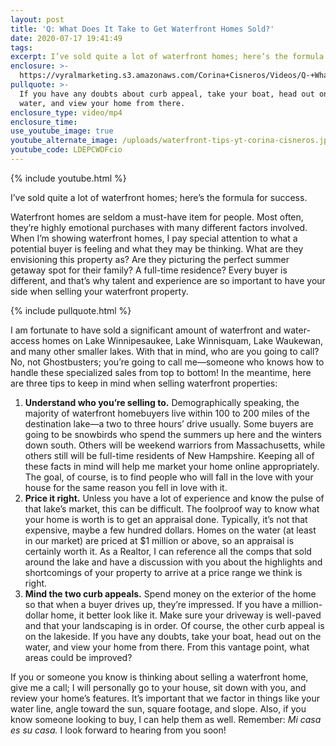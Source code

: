```yaml
---
layout: post
title: 'Q: What Does It Take to Get Waterfront Homes Sold?'
date: 2020-07-17 19:41:49
tags:
excerpt: I’ve sold quite a lot of waterfront homes; here’s the formula for success.
enclosure: >-
  https://vyralmarketing.s3.amazonaws.com/Corina+Cisneros/Videos/Q-+What+Does+It+Take+to+Get+Waterfront+Homes+Sold_+(1).mp4
pullquote: >-
  If you have any doubts about curb appeal, take your boat, head out on the
  water, and view your home from there.
enclosure_type: video/mp4
enclosure_time:
use_youtube_image: true
youtube_alternate_image: /uploads/waterfront-tips-yt-corina-cisneros.jpg
youtube_code: LDEPCWDFcio
---
```


{% include youtube.html %}

I’ve sold quite a lot of waterfront homes; here’s the formula for success.

Waterfront homes are seldom a must-have item for people. Most often, they’re highly emotional purchases with many different factors involved. When I’m showing waterfront homes, I pay special attention to what a potential buyer is feeling and what they may be thinking. What are they envisioning this property as? Are they picturing the perfect summer getaway spot for their family? A full-time residence? Every buyer is different, and that’s why talent and experience are so important to have your side when selling your waterfront property.&nbsp;

{% include pullquote.html %}

I am fortunate to have sold a significant amount of waterfront and water-access homes on Lake Winnipesaukee, Lake Winnisquam, Lake Waukewan, and many other smaller lakes. With that in mind, who are you going to call? No, not Ghostbusters; you’re going to call me—someone who knows how to handle these specialized sales from top to bottom\! In the meantime, here are three tips to keep in mind when selling waterfront properties:&nbsp;

1. **Understand who you’re selling to.** Demographically speaking, the majority of waterfront homebuyers live within 100 to 200 miles of the destination lake—a two to three hours’ drive usually. Some buyers are going to be snowbirds who spend the summers up here and the winters down south. Others will be weekend warriors from Massachusetts, while others still will be full-time residents of New Hampshire. Keeping all of these facts in mind will help me market your home online appropriately. The goal, of course, is to find people who will fall in the love with your house for the same reason you fell in love with it.&nbsp;
2. **Price it right.** Unless you have a lot of experience and know the pulse of that lake’s market, this can be difficult. The foolproof way to know what your home is worth is to get an appraisal done. Typically, it’s not that expensive, maybe a few hundred dollars. Homes on the water (at least in our market) are priced at $1 million or above, so an appraisal is certainly worth it. As a Realtor, I can reference all the comps that sold around the lake and have a discussion with you about the highlights and shortcomings of your property to arrive at a price range we think is right.
3. **Mind the two curb appeals.** Spend money on the exterior of the home so that when a buyer drives up, they’re impressed. If you have a million-dollar home, it better look like it. Make sure your driveway is well-paved and that your landscaping is in order. Of course, the other curb appeal is on the lakeside. If you have any doubts, take your boat, head out on the water, and view your home from there. From this vantage point, what areas could be improved?

If you or someone you know is thinking about selling a waterfront home, give me a call; I will personally go to your house, sit down with you, and review your home’s features. It’s important that we factor in things like your water line, angle toward the sun, square footage, and slope. Also, if you know someone looking to buy, I can help them as well. Remember: *Mi casa es su casa.* I look forward to hearing from you soon\!&nbsp;